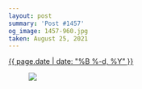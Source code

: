 ```yaml
---
layout: post
summary: 'Post #1457'
og_image: 1457-960.jpg
taken: August 25, 2021
---
```


<div class="post">
 <time>
  <a href="/1457">
   {{ page.date | date: "%B %-d, %Y" }}
  </a>
 </time>
 <a href="/1457">
  <figure data-taken="8/25/2021">
   <img sizes="(min-width: 700px) 50vw, calc(100vw - 2rem)" src="{{ site.assets_url }}/1457-480.jpg" srcset="{{ site.assets_url }}/1457-240.jpg 240w, {{ site.assets_url }}/1457-480.jpg 480w, {{ site.assets_url }}/1457-720.jpg 720w, {{ site.assets_url }}/1457-960.jpg 960w"/>
  </figure>
 </a>
</div>
